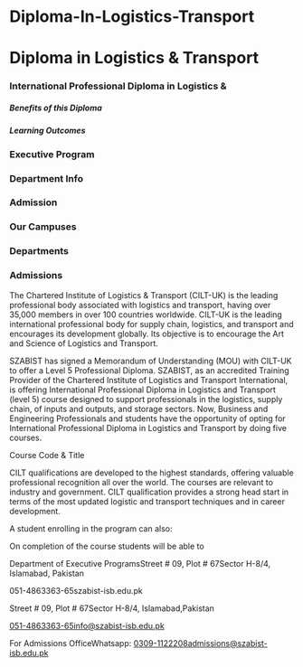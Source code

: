 # Diploma-In-Logistics-Transport

# Diploma in Logistics & Transport

### International Professional Diploma in Logistics &

##### Benefits of this Diploma

##### Learning Outcomes

### Executive Program

### Department Info

### Admission

### Our Campuses

### Departments

### Admissions

The Chartered Institute of Logistics & Transport (CILT-UK) is the leading professional body associated with logistics and transport, having over 35,000 members in over 100 countries worldwide. CILT-UK is the leading international professional body for supply chain, logistics, and transport and encourages its development globally. Its objective is to encourage the Art and Science of Logistics and Transport.

SZABIST has signed a Memorandum of Understanding (MOU) with CILT-UK to offer a Level 5 Professional Diploma. SZABIST, as an accredited Training Provider of the Chartered Institute of Logistics and Transport International, is offering International Professional Diploma in Logistics and Transport (level 5) course designed to support professionals in the logistics, supply chain, of inputs and outputs, and storage sectors. Now, Business and Engineering Professionals and students have the opportunity of opting for International Professional Diploma in Logistics and Transport by doing five courses.

Course Code & Title

CILT qualifications are developed to the highest standards, offering valuable professional recognition all over the world. The courses are relevant to industry and government. CILT qualification provides a strong head start in terms of the most updated logistic and transport techniques and in career development.

A student enrolling in the program can also:

On completion of the course students will be able to

Department of Executive ProgramsStreet # 09, Plot # 67Sector H-8/4, Islamabad, Pakistan

051-4863363-65szabist-isb.edu.pk

Street # 09, Plot # 67Sector H-8/4, Islamabad,Pakistan

051-4863363-65info@szabist-isb.edu.pk

For Admissions OfficeWhatsapp: 0309-1122208admissions@szabist-isb.edu.pk

